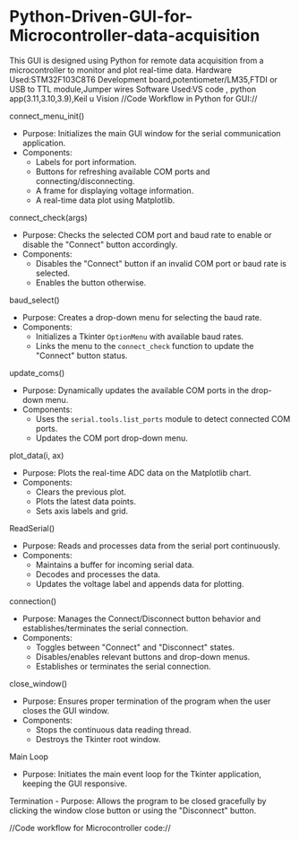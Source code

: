 # Python-Driven-GUI-for-Microcontroller-data-acquisition
This GUI is designed using Python for remote data acquisition from a microcontroller to monitor and plot real-time data.
Hardware Used:STM32F103C8T6 Development board,potentiometer/LM35,FTDI or USB to TTL module,Jumper wires 
Software Used:VS code , python app(3.11,3.10,3.9),Keil u Vision
//Code Workflow in Python for GUI://

connect_menu_init()
   - Purpose: Initializes the main GUI window for the serial communication application.
   - Components:
     - Labels for port information.
     - Buttons for refreshing available COM ports and connecting/disconnecting.
     - A frame for displaying voltage information.
     - A real-time data plot using Matplotlib.

connect_check(args)
   - Purpose: Checks the selected COM port and baud rate to enable or disable the "Connect" button accordingly.
   - Components:
     - Disables the "Connect" button if an invalid COM port or baud rate is selected.
     - Enables the button otherwise.

baud_select()
   - Purpose: Creates a drop-down menu for selecting the baud rate.
   - Components:
     - Initializes a Tkinter `OptionMenu` with available baud rates.
     - Links the menu to the `connect_check` function to update the "Connect" button status.

update_coms()
   - Purpose: Dynamically updates the available COM ports in the drop-down menu.
   - Components:
     - Uses the `serial.tools.list_ports` module to detect connected COM ports.
     - Updates the COM port drop-down menu.

plot_data(i, ax)
   - Purpose: Plots the real-time ADC data on the Matplotlib chart.
   - Components:
     - Clears the previous plot.
     - Plots the latest data points.
     - Sets axis labels and grid.

ReadSerial()
   - Purpose: Reads and processes data from the serial port continuously.
   - Components:
     - Maintains a buffer for incoming serial data.
     - Decodes and processes the data.
     - Updates the voltage label and appends data for plotting.

connection()
   - Purpose: Manages the Connect/Disconnect button behavior and establishes/terminates the serial connection.
   - Components:
     - Toggles between "Connect" and "Disconnect" states.
     - Disables/enables relevant buttons and drop-down menus.
     - Establishes or terminates the serial connection.

close_window()
   - Purpose: Ensures proper termination of the program when the user closes the GUI window.
   - Components:
     - Stops the continuous data reading thread.
     - Destroys the Tkinter root window.

Main Loop
   - Purpose: Initiates the main event loop for the Tkinter application, keeping the GUI responsive.

Termination
    - Purpose: Allows the program to be closed gracefully by clicking the window close button or using the "Disconnect" button.


//Code workflow for Microcontroller code://

